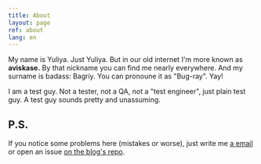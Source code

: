 ```yaml
---
title: About
layout: page
ref: about
lang: en
---
```


My name is Yuliya. Just Yuliya. But in our old internet I'm more known as **aviskase.** By that nickname you can find me nearly everywhere. And my surname is badass: Bagriy. You can pronoune it as "Bug-ray". Yay!

I am a test guy. Not a tester, not a QA, not a "test engineer", just plain test guy. A test guy sounds pretty and unassuming.


## P.S.
If you notice some problems here (mistakes or worse), just write me <a href="mailto:{{ site.email }}">a email</a> or open an issue <a href="{{ site.github_repo }}/issues">on the blog's repo</a>.